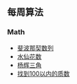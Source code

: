 ## 每周算法

### Math
- [斐波那契数列](./math/feibo.md)
- [水仙花数](./math/daffodil.md)
- [杨辉三角](./math/three.md)
- [找到100以内的质数](./math/primeNum.md)